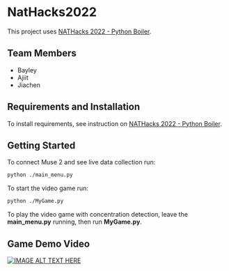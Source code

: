 # NatHacks2022
This project uses [NATHacks 2022 - Python Boiler](https://github.com/neuralbertatech/natHACKS_2022_Python_Boiler).

## Team Members
- Bayley
- Ajiit
- Jiachen


## Requirements and Installation
To install requirements, see instruction on [NATHacks 2022 - Python Boiler](https://github.com/neuralbertatech/natHACKS_2022_Python_Boiler).


## Getting Started

To connect Muse 2 and see live data collection run:
```sh
python ./main_menu.py
```

To start the video game run:
```sh
python ./MyGame.py
```

To play the video game with concentration detection, leave the **main_menu.py** running, then run **MyGame.py**.

## Game Demo Video

[![IMAGE ALT TEXT HERE](https://ak.picdn.net/shutterstock/videos/1065351895/thumb/11.jpg?ip=x480)](https://www.youtube.com/watch?v=GB4szSZn8Jw)
